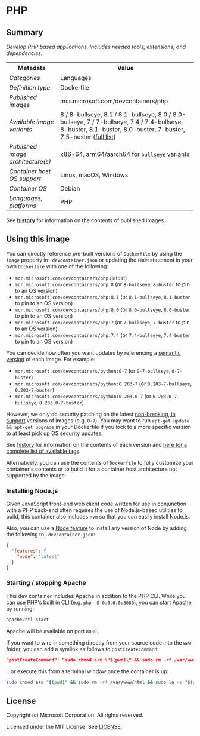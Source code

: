 # PHP

## Summary

*Develop PHP based applications. Includes needed tools, extensions, and dependencies.*

| Metadata | Value |  
|----------|-------|
| *Categories* | Languages |
| *Definition type* | Dockerfile |
| *Published images* | mcr.microsoft.com/devcontainers/php |
| *Available image variants* | 8 / 8-bullseye, 8.1 / 8.1-bullseye, 8.0 / 8.0-bullseye, 7 / 7-bullseye, 7.4 / 7.4-bullseye, 8-buster, 8.1-buster, 8.0-buster, 7-buster, 7.5-buster ([full list](https://mcr.microsoft.com/v2/devcontainers/php/tags/list)) |
| *Published image architecture(s)* | x86-64, arm64/aarch64 for `bullseye` variants |
| *Container host OS support* | Linux, macOS, Windows |
| *Container OS* | Debian |
| *Languages, platforms* | PHP |

See **[history](history)** for information on the contents of published images.

## Using this image

You can directly reference pre-built versions of `Dockerfile` by using the `image` property in `.devcontainer.json` or updating the `FROM` statement in your own `Dockerfile` with one of the following:

- `mcr.microsoft.com/devcontainers/php` (latest)
- `mcr.microsoft.com/devcontainers/php:8` (or `8-bullseye`, `8-buster` to pin to an OS version)
- `mcr.microsoft.com/devcontainers/php:8.1` (or `8.1-bullseye`, `8.1-buster` to pin to an OS version)
- `mcr.microsoft.com/devcontainers/php:8.0` (or `8.0-bullseye`, `8.0-buster` to pin to an OS version)
- `mcr.microsoft.com/devcontainers/php:7` (or `7-bullseye`, `7-buster` to pin to an OS version)
- `mcr.microsoft.com/devcontainers/php:7.4` (or `7.4-bullseye`, `7.4-buster` to pin to an OS version)

You can decide how often you want updates by referencing a [semantic version](https://semver.org/) of each image. For example:

- `mcr.microsoft.com/devcontainers/python:0-7` (or `0-7-bullseye`, `0-7-buster`)
- `mcr.microsoft.com/devcontainers/python:0.203-7` (or `0.203-7-bullseye`, `0.203-7-buster`)
- `mcr.microsoft.com/devcontainers/python:0.203.0-7` (or `0.203.0-7-bullseye`, `0.203.0-7-buster`)

However, we only do security patching on the latest [non-breaking, in support](https://github.com/microsoft/vscode-dev-containers/issues/532) versions of images (e.g. `0-7`). You may want to run `apt-get update && apt-get upgrade` in your Dockerfile if you lock to a more specific version to at least pick up OS security updates.

See [history](history) for information on the contents of each version and [here for a complete list of available tags](https://mcr.microsoft.com/v2/devcontainers/php/tags/list).

Alternatively, you can use the contents of `Dockerfile` to fully customize your container's contents or to build it for a container host architecture not supported by the image.

### Installing Node.js

Given JavaScript front-end web client code written for use in conjunction with a PHP back-end often requires the use of Node.js-based utilities to build, this container also includes `nvm` so that you can easily install Node.js. 

Also, you can use a [Node feature](https://github.com/devcontainers/features/tree/main/src/node) to install any version of Node by adding the following to `.devcontainer.json`:

```json
{
  "features": {
    "node": "latest"
  }
}
```

### Starting / stopping Apache

This dev container includes Apache in addition to the PHP CLI. While you can use PHP's built in CLI (e.g. `php -S 0.0.0.0:8080`), you can start Apache by running:

```bash
apache2ctl start
```

Apache will be available on port `8080`.

If you want to wire in something directly from your source code into the `www` folder, you can add a symlink as follows to `postCreateCommand`:

```json
"postCreateCommand": "sudo chmod a+x \"$(pwd)\" && sudo rm -rf /var/www/html && sudo ln -s \"$(pwd)\" /var/www/html"
```

...or execute this from a terminal window once the container is up:

```bash
sudo chmod a+x "$(pwd)" && sudo rm -rf /var/www/html && sudo ln -s "$(pwd)" /var/www/html
```

## License

Copyright (c) Microsoft Corporation. All rights reserved.

Licensed under the MIT License. See [LICENSE](https://github.com/devcontainers/images/blob/main/LICENSE).